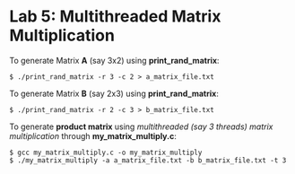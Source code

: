 # Lab 5: Multithreaded Matrix Multiplication

To generate Matrix **A** (say 3x2) using **print_rand_matrix**:  
```
$ ./print_rand_matrix -r 3 -c 2 > a_matrix_file.txt
```

To generate Matrix **B** (say 2x3) using **print_rand_matrix**:  
```  
$ ./print_rand_matrix -r 2 -c 3 > b_matrix_file.txt  
```

To generate **product matrix** using *multithreaded (say 3 threads) matrix multiplication* through **my_matrix_multiply.c**:  
```  
$ gcc my_matrix_multiply.c -o my_matrix_multiply
$ ./my_matrix_multiply -a a_matrix_file.txt -b b_matrix_file.txt -t 3  
```
